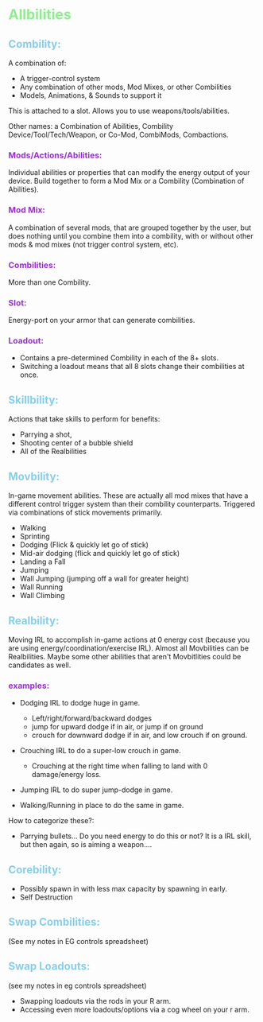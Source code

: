 <style>
    h1 { color: lightgreen; }
    h2 { color: skyblue; }
    h3 { color: darkorchid; }
</style>

<h1>
Allbilities
</h1>

<h2>
Combility:
</h2>

A combination of:
  - A trigger-control system
  - Any combination of other mods, Mod Mixes, or other Combilities
  - Models, Animations, & Sounds to support it


This is attached to a slot. Allows you to use weapons/tools/abilities.  

Other names: a Combination of Abilities, Combility Device/Tool/Tech/Weapon, or Co-Mod, CombiMods, Combactions. 

<h3>Mods/Actions/Abilities: </h3>

Individual abilities or properties that can modify the energy output of your device. Build together to form a Mod Mix or a Combility (Combination of Abilities). 

<h3>Mod Mix: </h3>

A combination of several mods, that are grouped together by the user, but does nothing until you combine them into a combility, with or without other mods & mod mixes (not trigger control system, etc).

<h3>Combilities: </h3>

More than one Combility.

<h3>Slot:</h3>

Energy-port on your armor that can generate combilities. 

<h3>Loadout: </h3>

- Contains a pre-determined Combility in each of the 8+ slots.
- Switching a loadout means that all 8 slots change their combilities at once. 

<h2>
Skillbility: 
</h2>

Actions that take skills to perform for benefits:
- Parrying a shot, 
- Shooting center of a bubble shield
- All of the Realbilities

<h2>
Movbility: 
</h2>

In-game movement abilities.
These are actually all mod mixes that have a different control trigger system than their combility counterparts. Triggered via combinations of stick movements primarily. 

- Walking
- Sprinting
- Dodging (Flick & quickly let go of stick)
- Mid-air dodging (flick and quickly let go of stick)
- Landing a Fall
- Jumping
- Wall Jumping (jumping off a wall for greater height)
- Wall Running
- Wall Climbing

<h2>
Realbility: 
</h2>

Moving IRL to accomplish in-game actions at 0 energy cost (because you are using energy/coordination/exercise IRL). Almost all Movbilities can be Realbilities. Maybe some other abilities that aren't Movbitlities could be candidates as well. 

<h3>examples: </h3>

- Dodging IRL to dodge huge in game.
    - Left/right/forward/backward dodges
    - jump for upward dodge if in air, or jump if on ground
    - crouch for downward dodge if in air, and low crouch if on ground. 

- Crouching IRL to do a super-low crouch in game.
    - Crouching at the right time when falling to land with 0 damage/energy loss. 
- Jumping IRL to do super jump-dodge in game. 
- Walking/Running in place to do the same in game. 


How to categorize these?:
- Parrying bullets... Do you need energy to do this or not? It is a IRL skill, but then again, so is aiming a weapon.... 


<h2>
Corebility:
</h2>

- Possibly spawn in with less max capacity by spawning in early. 
- Self Destruction

<h2>
Swap Combilities:
</h2>

(See my notes in EG controls spreadsheet)

<h2>
Swap Loadouts:
</h2>

(see my notes in eg controls spreadsheet)

- Swapping loadouts via the rods in your R arm.
- Accessing even more loadouts/options via a cog wheel on your r arm.